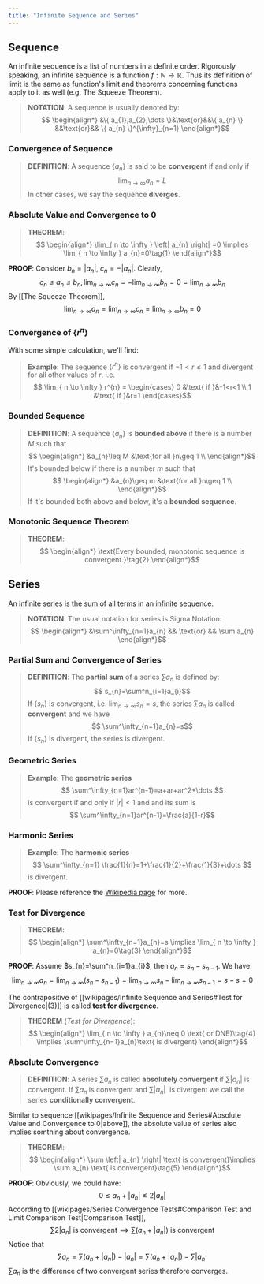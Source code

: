 ```yaml
---
title: "Infinite Sequence and Series"
---
```

## Sequence
An infinite sequence is a list of numbers in a definite order. Rigorously speaking, an infinite sequence is a function $f : \mathbb{N}\to\mathbb{R}$. Thus its definition of limit is the same as function's limit and theorems concerning functions apply to it as well (e.g. The Squeeze Theorem).

> **NOTATION**:
> A sequence is usually denoted by:
> $$
\begin{align*}
&\{ a_{1},a_{2},\dots \}&\text{or}&&\{ a_{n} \} &&\text{or}&& \{ a_{n} \}^{\infty}_{n=1}
\end{align*}$$

### Convergence of Sequence

>**DEFINITION**:
>A sequence $\{ a_{n} \}$ is said to be **convergent** if and only if
>$$
\lim_{ n \to \infty } a_{n} = L$$
>In other cases, we say the sequence **diverges**.

### Absolute Value and Convergence to 0
>**THEOREM**:
>$$
\begin{align*}
\lim_{ n \to \infty } \left| a_{n} \right| =0 \implies \lim_{ n \to \infty } a_{n}=0\tag{1}
\end{align*}$$

**PROOF**:
Consider $b_{n}=\left| a_n \right|,\ c_{n}=-\left| a_n \right|$.
Clearly,
$$
c_{n}\leq a_{n}\leq b_{n},\lim_{ n \to \infty } c_{n}=-\lim_{ n \to \infty } b_{n}=0=\lim_{ n \to \infty } b_{n}
$$
By [[The Squeeze Theorem]],
$$
\lim_{ n \to \infty } a_{n}=\lim_{ n \to \infty } c_{n}=\lim_{ n \to \infty } b_{n} = 0
$$
### Convergence of $\{ r^{n} \}$
With some simple calculation, we'll find:
>**Example**:
>The sequence $\{ r^n \}$ is convergent if $-1<r\leq 1$ and divergent for all other values of $r$.
>i.e.
>$$
\lim_{ n \to \infty } r^{n} = \begin{cases}
0 &\text{ if }&-1<r<1 \\
1 &\text{ if }&r=1
\end{cases}$$

### Bounded Sequence
> **DEFINITION**:
> A sequence $\{ a_{n} \}$ is **bounded above** if there is a  number $M$ such that
> $$
\begin{align*}
&a_{n}\leq M &\text{for all }n\geq 1 \\
\end{align*}$$
>It's bounded below if there is a number $m$ such that
>$$
\begin{align*}
&a_{n}\geq  m &\text{for all }n\geq 1 \\
\end{align*}$$
>If it's bounded both above and below, it's a **bounded sequence**.

### Monotonic Sequence Theorem
>**THEOREM**:
>$$
\begin{align*}
\text{Every bounded, monotonic sequence is convergent.}\tag{2}
\end{align*}$$

## Series
An infinite series is the sum of all terms in an infinite sequence.

>**NOTATION**:
>The usual notation for series is Sigma Notation:
>$$
\begin{align*}
&\sum^\infty_{n=1}a_{n} && \text{or} && \sum a_{n}
\end{align*}$$


### Partial Sum and Convergence of Series
>**DEFINITION**:
>The **partial sum** of a series $\sum a_{n}$ is defined by:
>$$
s_{n}=\sum^n_{i=1}a_{i}$$
>If $\{ s_{n} \}$ is convergent, i.e. $\lim_{ n \to \infty } s_{n}=s$, the series $\sum a_{n}$ is called **convergent** and we have
>$$
\sum^\infty_{n=1}a_{n}=s$$
>If $\{ s_{n} \}$ is divergent, the series is divergent.

### Geometric Series
>**Example**:
>The **geometric series**
>$$
\sum^\infty_{n=1}ar^{n-1}=a+ar+ar^2+\dots $$
>is convergent if and only if $\left| r \right| <1$ and and its sum is
>$$
\sum^\infty_{n=1}ar^{n-1}=\frac{a}{1-r}$$

### Harmonic Series
>**Example**:
>The **harmonic series**
>$$
\sum^\infty_{n=1} \frac{1}{n}=1+\frac{1}{2}+\frac{1}{3}+\dots $$
>is divergent.

**PROOF**:
Please reference the [Wikipedia page](https://en.wikipedia.org/wiki/Harmonic_series_(mathematics)) for more.

### Test for Divergence
>**THEOREM**:
>$$
\begin{align*}
\sum^\infty_{n=1}a_{n}=s \implies \lim_{ n \to \infty } a_{n}=0\tag{3}
\end{align*}$$

**PROOF**:
Assume $s_{n}=\sum^n_{i=1}a_{i}$, then $a_{n}=s_{n}-s_{n-1}$.
We have:
$$
\lim_{ n \to \infty } a_{n}=\lim_{ n \to \infty } (s_{n}-s_{n-1})=\lim_{ n \to \infty } s_{n}-\lim_{ n \to \infty } s_{n-1}=s-s=0
$$

The contrapositive of [[wikipages/Infinite Sequence and Series#Test for Divergence|(3)]] is called **test for divergence**.

>**THEOREM** (*Test for Divergence*):
>$$
\begin{align*}
\lim_{ n \to \infty } a_{n}\neq 0 \text{ or DNE}\tag{4} \implies \sum^\infty_{n=1}a_{n}\text{ is divergent}
\end{align*}$$

### Absolute Convergence
>**DEFINITION**:
>A series $\sum a_{n}$ is called **absolutely convergent** if $\sum |a_{n}|$ is convergent.
>If $\sum a_{n}$ is convergent and $\sum |a_{n}|$  is divergent we call the series **conditionally convergent**.

Similar to sequence [[wikipages/Infinite Sequence and Series#Absolute Value and Convergence to 0|above]], the absolute value of  series also implies somthing about convergence.
>**THEOREM**:
>$$
\begin{align*}
\sum \left| a_{n} \right| \text{ is convergent}\implies \sum  a_{n}  \text{ is convergent}\tag{5}
\end{align*}$$

**PROOF**:
Obviously, we could have:
$$
0\leq a_{n}+\left| a_{n} \right| \leq 2|a_{n}|
$$
According to [[wikipages/Series Convergence Tests#Comparison Test and Limit Comparison Test|Comparison Test]],
$$
\sum 2|a_{n}| \text{ is convergent}\implies \sum (a_{n}+|a_{n}|) \text{ is convergent}
$$
Notice that
$$\sum a_{n}=\sum (a_{n}+|a_{n}|)-|a_{n}|=\sum (a_{n}+|a_{n}|)-\sum |a_{n}|$$
$\sum a_{n}$ is the difference of two convergent series therefore converges.
